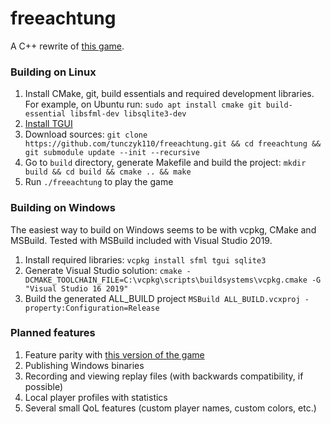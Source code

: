 # freeachtung

A C++ rewrite of [this game](https://en.wikipedia.org/wiki/Achtung,_die_Kurve!).

### Building on Linux

1. Install CMake, git, build essentials and required development libraries. For example, on Ubuntu run: `sudo apt install cmake git build-essential libsfml-dev libsqlite3-dev`
2. [Install TGUI](https://tgui.eu/tutorials/0.8/)
3. Download sources: `git clone https://github.com/tunczyk110/freeachtung.git && cd freeachtung && git submodule update --init --recursive`
4. Go to `build` directory, generate Makefile and build the project: `mkdir build && cd build && cmake .. && make`
5. Run `./freeachtung` to play the game

### Building on Windows

The easiest way to build on Windows seems to be with vcpkg, CMake and MSBuild. Tested with MSBuild included with Visual Studio 2019.

1. Install required libraries: `vcpkg install sfml tgui sqlite3`
2. Generate Visual Studio solution: `cmake -DCMAKE_TOOLCHAIN_FILE=C:\vcpkg\scripts\buildsystems\vcpkg.cmake -G "Visual Studio 16 2019"`
3. Build the generated ALL_BUILD project `MSBuild ALL_BUILD.vcxproj -property:Configuration=Release`

### Planned features

1. Feature parity with [this version of the game](http://www.cda.pl/gry-online/6431c8/Uwaga-zakret-Achtung-Die-Kurve)
2. Publishing Windows binaries
3. Recording and viewing replay files (with backwards compatibility, if possible)
4. Local player profiles with statistics
5. Several small QoL features (custom player names, custom colors, etc.)
